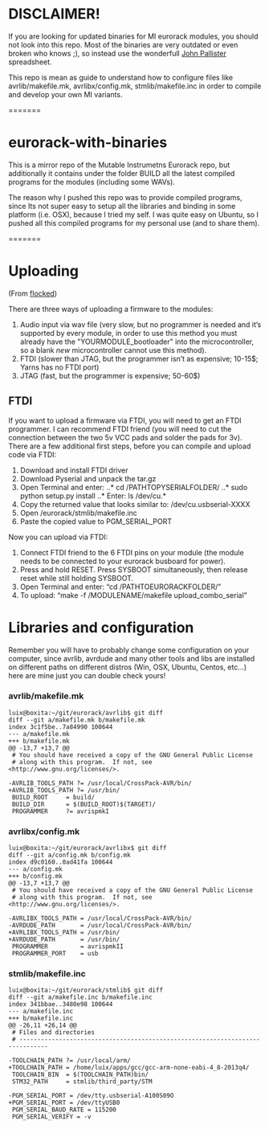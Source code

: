 # DISCLAIMER!

If you are looking for updated binaries for MI eurorack modules, you should not look into this repo. Most of the binaries are very outdated or even broken who knows ;), so instead use the wonderfull [John Pallister](https://docs.google.com/spreadsheets/d/1KZltEM_g_yhMPhuGk-p82fb1sggsvi72b_s4ztzFu-s/edit#gid=0) spreadsheet.

This repo is mean as guide to understand how to configure files like avrlib/makefile.mk, avrlibx/config.mk, stmlib/makefile.inc in order to compile and develop your own MI variants.

=======
# eurorack-with-binaries

This is a mirror repo of the Mutable Instrumetns Eurorack repo, but additionally it contains under the folder BUILD all the latest compiled programs for the modules (including some WAVs).

The reason why I pushed this repo was to provide compiled programs, since Its not super easy to setup all the libraries and binding in some platform (i.e. OSX), because I tried my self. I was quite easy on Ubuntu, so I pushed all this compiled programs for my personal use (and to share them).

=======

# Uploading
(From [flocked](http://mutable-instruments.net/forum/discussion/4344/mac-tutorial-how-to-compile-and-upload-the-firmware-of-mis-eurorack-modules/p1))

There are three ways of uploading a firmware to the modules:

1. Audio input via wav file (very slow, but no programmer is needed and it’s supported by every module, in order to use this method you must already have the "YOURMODULE_bootloader" into the microcontroller, so a blank *new* microcontroller cannot use this method).
2. FTDI (slower than JTAG, but the programmer isn’t as expensive; 10-15$; Yarns has no FTDI port)
3. JTAG (fast, but the programmer is expensive; 50-60$)

## FTDI

If you want to upload a firmware via FTDI, you will need to get an FTDI programmer. I can recommend FTDI friend (you will need to cut the connection between the two 5v VCC pads and solder the pads for 3v). There are a few additional first steps, before you can compile and upload code via FTDI:

1. Download and install FTDI driver
2. Download Pyserial and unpack the tar.gz
3. Open Terminal and enter:
..* cd /PATHTOPYSERIALFOLDER/
..* sudo python setup.py install
..* Enter: ls /dev/cu.*
4. Copy the returned value that looks similar to: /dev/cu.usbserial-XXXX
8. Open /eurorack/stmlib/makefile.inc
9. Paste the copied value to PGM_SERIAL_PORT

Now you can upload via FTDI:

1. Connect FTDI friend to the 6 FTDI pins on your module (the module needs to be connected to your eurorack busboard for power).
2. Press and hold RESET. Press SYSBOOT simultaneously, then release reset while still holding SYSBOOT.
3. Open Terminal and enter: “cd /PATHTOEURORACKFOLDER/”
4. To upload: “make -f /MODULENAME/makefile upload_combo_serial”

# Libraries and configuration

Remember you will have to probably change some configuration on your computer, since avrlib, avrdude and many other tools and libs are installed on different paths on different distros (Win, OSX, Ubuntu, Centos, etc...) here are mine just you can double check yours!

### avrlib/makefile.mk

```
luix@boxita:~/git/eurorack/avrlib$ git diff
diff --git a/makefile.mk b/makefile.mk
index 3c1f5be..7a84990 100644
--- a/makefile.mk
+++ b/makefile.mk
@@ -13,7 +13,7 @@
 # You should have received a copy of the GNU General Public License
 # along with this program.  If not, see <http://www.gnu.org/licenses/>.
 
-AVRLIB_TOOLS_PATH ?= /usr/local/CrossPack-AVR/bin/
+AVRLIB_TOOLS_PATH ?= /usr/bin/
 BUILD_ROOT     = build/
 BUILD_DIR      = $(BUILD_ROOT)$(TARGET)/
 PROGRAMMER     ?= avrispmkI
```

### avrlibx/config.mk

```
luix@boxita:~/git/eurorack/avrlibx$ git diff
diff --git a/config.mk b/config.mk
index d9c0160..0ad41fa 100644
--- a/config.mk
+++ b/config.mk
@@ -13,7 +13,7 @@
 # You should have received a copy of the GNU General Public License
 # along with this program.  If not, see <http://www.gnu.org/licenses/>.
 
-AVRLIBX_TOOLS_PATH = /usr/local/CrossPack-AVR/bin/
-AVRDUDE_PATH       = /usr/local/CrossPack-AVR/bin/
+AVRLIBX_TOOLS_PATH = /usr/bin/
+AVRDUDE_PATH       = /usr/bin/
 PROGRAMMER         = avrispmkII
 PROGRAMMER_PORT    = usb
```

### stmlib/makefile.inc

```
luix@boxita:~/git/eurorack/stmlib$ git diff
diff --git a/makefile.inc b/makefile.inc
index 341bbae..3480e98 100644
--- a/makefile.inc
+++ b/makefile.inc
@@ -26,11 +26,14 @@
 # Files and directories
 # ------------------------------------------------------------------------------
 
-TOOLCHAIN_PATH ?= /usr/local/arm/
+TOOLCHAIN_PATH = /home/luix/apps/gcc/gcc-arm-none-eabi-4_8-2013q4/
 TOOLCHAIN_BIN  = $(TOOLCHAIN_PATH)bin/
 STM32_PATH     = stmlib/third_party/STM
 
-PGM_SERIAL_PORT = /dev/tty.usbserial-A100S09O
+PGM_SERIAL_PORT = /dev/ttyUSB0
 PGM_SERIAL_BAUD_RATE = 115200
 PGM_SERIAL_VERIFY = -v
```
